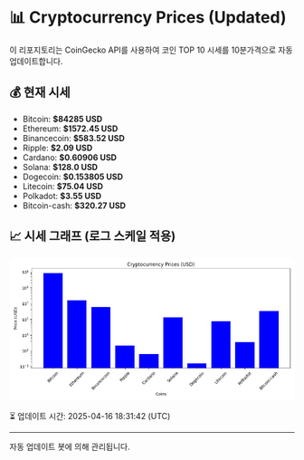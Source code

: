 
# 📊 Cryptocurrency Prices (Updated)

이 리포지토리는 CoinGecko API를 사용하여 코인 TOP 10 시세를 10분가격으로 자동 업데이트합니다.

## 💰 현재 시세
- Bitcoin: **$84285 USD**
- Ethereum: **$1572.45 USD**
- Binancecoin: **$583.52 USD**
- Ripple: **$2.09 USD**
- Cardano: **$0.60906 USD**
- Solana: **$128.0 USD**
- Dogecoin: **$0.153805 USD**
- Litecoin: **$75.04 USD**
- Polkadot: **$3.55 USD**
- Bitcoin-cash: **$320.27 USD**

## 📈 시세 그래프 (로그 스케일 적용)
![Crypto Prices](crypto_prices.png)

⏳ 업데이트 시간: 2025-04-16 18:31:42 (UTC)

---
자동 업데이트 봇에 의해 관리됩니다.
